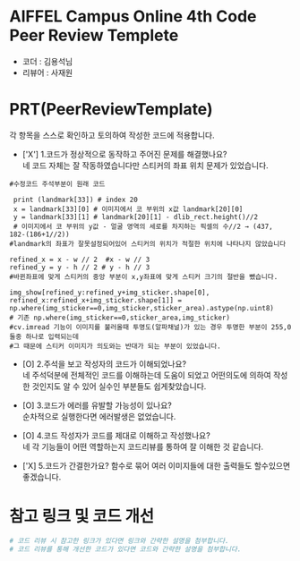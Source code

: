 # AIFFEL Campus Online 4th Code Peer Review Templete
- 코더 : 김용석님
- 리뷰어 : 사재원


# PRT(PeerReviewTemplate)
각 항목을 스스로 확인하고 토의하여 작성한 코드에 적용합니다.
- ['X'] 1.코드가 정상적으로 동작하고 주어진 문제를 해결했나요?  
네 코드 자체는 잘 작동하였습니다만 스티커의 좌표 위치 문제가 있었습니다.  

```
#수정코드 주석부분이 원래 코드

 print (landmark[33]) # index 20
 x = landmark[33][0] # 이미지에서 코 부위의 x값 landmark[20][0]
 y = landmark[33][1] # landmark[20][1] - dlib_rect.height()//2 
 # 이미지에서 코 부위의 y값 - 얼굴 영역의 세로를 차지하는 픽셀의 수//2 → (437, 182-(186+1//2))
#landmark의 좌표가 잘못설정되어있어 스티커의 위치가 적절한 위치에 나타나지 않았습니다

refined_x = x - w // 2  #x - w // 3 
refined_y = y - h // 2 # y - h // 3
#바뀐좌표에 맞게 스티커의 중앙 부분이 x,y좌표에 맞게 스티커 크기의 절반을 뺐습니다.

img_show[refined_y:refined_y+img_sticker.shape[0], refined_x:refined_x+img_sticker.shape[1]] =     np.where(img_sticker==0,img_sticker,sticker_area).astype(np.uint8) 
# 기존 np.where(img_sticker==0,sticker_area,img_sticker)
#cv.imread 기능이 이미지를 불러올때 투명도(알파채널)가 있는 경우 투명한 부분이 255,0 둘중 하나로 입력되는데
#그 때문에 스티커 이미지가 의도와는 반대가 되는 부분이 있었습니다.

```
- [O] 2.주석을 보고 작성자의 코드가 이해되었나요?  
네 주석덕분에 전체적인 코드를 이해하는데 도움이 되었고 어떤의도에 의하여 작성한 것인지도 알 수 있어 실수인 부분들도 쉽게찾았습니다.

- [O] 3.코드가 에러를 유발할 가능성이 있나요?  
순차적으로 실행한다면 에러발생은 없었습니다.

- [O] 4.코드 작성자가 코드를 제대로 이해하고 작성했나요?  
 네 각 기능들이 어떤 역할하는지 코드리뷰를 통하여 잘 이해한 것 같습니다.
- ['X] 5.코드가 간결한가요?
함수로 묶어 여러 이미지들에 대한 출력들도 할수있으면 좋겠습니다.



# 참고 링크 및 코드 개선
```python
# 코드 리뷰 시 참고한 링크가 있다면 링크와 간략한 설명을 첨부합니다.
# 코드 리뷰를 통해 개선한 코드가 있다면 코드와 간략한 설명을 첨부합니다.
```
